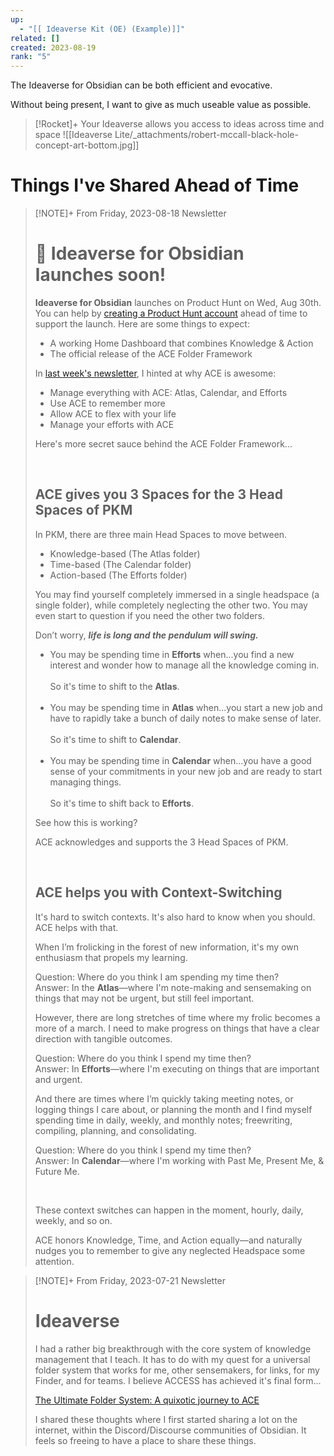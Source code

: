 ```yaml
---
up:
  - "[[ Ideaverse Kit (OE) (Example)]]"
related: []
created: 2023-08-19
rank: "5"
---
```


The Ideaverse for Obsidian can be both efficient and evocative. 

Without being present, I want to give as much useable value as possible.

> [!Rocket]+ Your Ideaverse allows you access to ideas across time and space
> ![[Ideaverse Lite/_attachments/robert-mccall-black-hole-concept-art-bottom.jpg]]


# Things I've Shared Ahead of Time

> [!NOTE]+ From Friday, 2023-08-18 Newsletter
> # 🌌 Ideaverse for Obsidian launches soon!
> 
> **Ideaverse for Obsidian** launches on Product Hunt on Wed, Aug 30th. You can help by [creating a Product Hunt account](https://www.producthunt.com) ahead of time to support the launch. Here are some things to expect:
> 
> - A working Home Dashboard that combines Knowledge & Action
> - The official release of the ACE Folder Framework
> 
> In [last week's newsletter](https://ckarchive.com/b/92uzhnhqznmq0t9h0200933), I hinted at why ACE is awesome:
> 
> - Manage everything with ACE: Atlas, Calendar, and Efforts
> - Use ACE to remember more
> - Allow ACE to flex with your life
> - Manage your efforts with ACE
> 
> Here's more secret sauce behind the ACE Folder Framework...
> 
> ​
> 
> ## ACE gives you 3 Spaces for the 3 Head Spaces of PKM
> 
> In PKM, there are three main Head Spaces to move between.
> 
> - Knowledge-based (The Atlas folder)
> - Time-based (The Calendar folder)
> - Action-based (The Efforts folder)
> 
> You may find yourself completely immersed in a single headspace (a single folder), while completely neglecting the other two. You may even start to question if you need the other two folders.
> 
> Don’t worry, _**life is long and the pendulum will swing.**_
> 
> - You may be spending time in **Efforts** when...you find a new interest and wonder how to manage all the knowledge coming in.  
>     ​  
>     So it's time to shift to the **Atlas**.  
>     ​
> - You may be spending time in **Atlas** when...you start a new job and have to rapidly take a bunch of daily notes to make sense of later.  
>     ​  
>     So it's time to shift to **Calendar**.  
>     ​
> - You may be spending time in **Calendar** when...you have a good sense of your commitments in your new job and are ready to start managing things.  
>     ​  
>     So it's time to shift back to **Efforts**.
> 
> See how this is working?
> 
> ACE acknowledges and supports the 3 Head Spaces of PKM.
> 
> ​
> 
> ## ACE helps you with Context-Switching
> 
> It's hard to switch contexts. It's also hard to know when you should. ACE helps with that.
> 
> When I’m frolicking in the forest of new information, it's my own enthusiasm that propels my learning.
> 
> Question: Where do you think I am spending my time then?  
> ​Answer: In the **Atlas**—where I'm note-making and sensemaking on things that may not be urgent, but still feel important.
> 
> However, there are long stretches of time where my frolic becomes a more of a march. I need to make progress on things that have a clear direction with tangible outcomes.
> 
> Question: Where do you think I spend my time then?  
> ​Answer: In **Efforts**—where I'm executing on things that are important and urgent.
> 
> And there are times where I’m quickly taking meeting notes, or logging things I care about, or planning the month and I find myself spending time in daily, weekly, and monthly notes; freewriting, compiling, planning, and consolidating.
> 
> Question: Where do you think I spend my time then?  
> ​Answer: In **Calendar**—where I'm working with Past Me, Present Me, & Future Me.
> 
> ​
> 
> These context switches can happen in the moment, hourly, daily, weekly, and so on.
> 
> ACE honors Knowledge, Time, and Action equally—and naturally nudges you to remember to give any neglected Headspace some attention.

> [!NOTE]+ From Friday, 2023-07-21 Newsletter
> # Ideaverse
> 
> I had a rather big breakthrough with the core system of knowledge management that I teach. It has to do with my quest for a universal folder system that works for me, other sensemakers, for links, for my Finder, and for teams. I believe ACCESS has achieved it's final form...
> 
> ​[The Ultimate Folder System: A quixotic journey to ACE](https://forum.obsidian.md/t/the-ultimate-folder-system-a-quixotic-journey-to-ace/63483)​
> 
> I shared these thoughts where I first started sharing a lot on the internet, within the Discord/Discourse communities of Obsidian. It feels so freeing to have a place to share these things.

